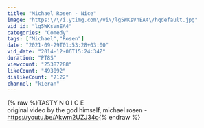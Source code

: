 ```yaml
---
title: "Michael Rosen - Nice"
image: "https:\/\/i.ytimg.com\/vi\/lg5WKsVnEA4\/hqdefault.jpg"
vid_id: "lg5WKsVnEA4"
categories: "Comedy"
tags: ["Michael","Rosen"]
date: "2021-09-29T01:53:28+03:00"
vid_date: "2014-12-06T15:24:34Z"
duration: "PT8S"
viewcount: "25387288"
likeCount: "493092"
dislikeCount: "7122"
channel: "kieran"
---
```

{% raw %}TASTY N 0 I C E<br />original video by the god himself, michael rosen - <a rel="nofollow" target="blank" href="https://youtu.be/Akwm2UZJ34o">https://youtu.be/Akwm2UZJ34o</a>{% endraw %}
